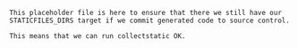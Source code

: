 
    This placeholder file is here to ensure that there we still have our
    STATICFILES_DIRS target if we commit generated code to source control.

    This means that we can run collectstatic OK.
    